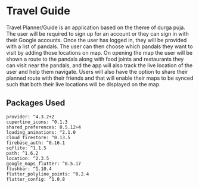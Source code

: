 # Travel Guide

Travel Planner/Guide is an application based on the theme of durga puja.
The user will be required to sign up for an account or they can sign in with their Google accounts. Once the user has logged in, they will be provided with a list of pandals. The user can then choose which pandals they want to visit by adding those locations on map. On opening the map the user will be shown a route to the pandals along with food joints and restaurants they can visit near the pandals, and the app will also track the live location of the user and help them navigate.
Users will also have the option to share their planned route with their friends and that will enable their maps to be synced such that both their live locations will be displayed on the map.

## Packages Used

    provider: ^4.3.2+2
    cupertino_icons: ^0.1.3
    shared_preferences: 0.5.12+4
    loading_animations: ^2.1.0
    cloud_firestore: ^0.13.5
    firebase_auth: ^0.16.1
    sqflite: ^1.1.5
    path: ^1.6.2
    location: ^2.3.5
    google_maps_flutter: ^0.5.17
    flushbar: ^1.10.4
    flutter_polyline_points: ^0.2.4
    flutter_config: ^1.0.8
